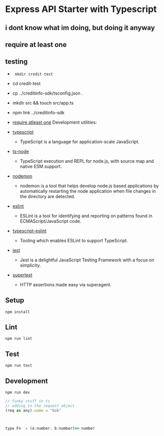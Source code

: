 # Express API Starter with Typescript

## i dont know what im doing, but doing it anyway

## require at least one

## testing
- ``` mkdir credit-test```
- cd credit-test
- cp ../creditinfo-sdk/tsconfig.json .
- mkdir src && touch src/app.ts
- npm link ../creditinfo-sdk




- [require atleast one](https://stackoverflow.com/questions/40510611/typescript-interface-require-one-of-two-properties-to-exist)
  Development utilities:

- [typescript](https://www.npmjs.com/package/typescript)
  - TypeScript is a language for application-scale JavaScript.
- [ts-node](https://www.npmjs.com/package/ts-node)
  - TypeScript execution and REPL for node.js, with source map and native ESM support.
- [nodemon](https://www.npmjs.com/package/nodemon)
  - nodemon is a tool that helps develop node.js based applications by automatically restarting the node application when file changes in the directory are detected.
- [eslint](https://www.npmjs.com/package/eslint)
  - ESLint is a tool for identifying and reporting on patterns found in ECMAScript/JavaScript code.
- [typescript-eslint](https://typescript-eslint.io/)
  - Tooling which enables ESLint to support TypeScript.
- [jest](https://www.npmjs.com/package/mocha)
  - Jest is a delightful JavaScript Testing Framework with a focus on simplicity.
- [supertest](https://www.npmjs.com/package/supertest)
  - HTTP assertions made easy via superagent.

## Setup

```
npm install
```

## Lint

```
npm run lint
```

## Test

```
npm run test
```

## Development

```
npm run dev
```

```js
// funky stuff in ts
// adding to the request object
(req as any).name = "bob"



type Fn  = (a:number, b:number)=> number

```
